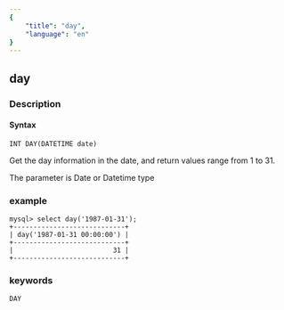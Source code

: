 ```yaml
---
{
    "title": "day",
    "language": "en"
}
---
```


<!-- 
Licensed to the Apache Software Foundation (ASF) under one
or more contributor license agreements.  See the NOTICE file
distributed with this work for additional information
regarding copyright ownership.  The ASF licenses this file
to you under the Apache License, Version 2.0 (the
"License"); you may not use this file except in compliance
with the License.  You may obtain a copy of the License at

  http://www.apache.org/licenses/LICENSE-2.0

Unless required by applicable law or agreed to in writing,
software distributed under the License is distributed on an
"AS IS" BASIS, WITHOUT WARRANTIES OR CONDITIONS OF ANY
KIND, either express or implied.  See the License for the
specific language governing permissions and limitations
under the License.
-->

## day
### Description
#### Syntax

`INT DAY(DATETIME date)`


Get the day information in the date, and return values range from 1 to 31.

The parameter is Date or Datetime type

### example

```
mysql> select day('1987-01-31');
+----------------------------+
| day('1987-01-31 00:00:00') |
+----------------------------+
|                         31 |
+----------------------------+
```
### keywords

    DAY
